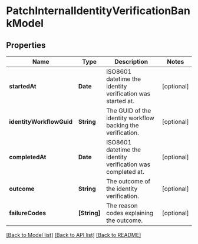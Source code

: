# PatchInternalIdentityVerificationBankModel

## Properties
Name | Type | Description | Notes
------------ | ------------- | ------------- | -------------
**startedAt** | **Date** | ISO8601 datetime the identity verification was started at. | [optional] 
**identityWorkflowGuid** | **String** | The GUID of the identity workflow backing the verification. | [optional] 
**completedAt** | **Date** | ISO8601 datetime the identity verification was completed at. | [optional] 
**outcome** | **String** | The outcome of the identity verification. | [optional] 
**failureCodes** | **[String]** | The reason codes explaining the outcome. | [optional] 

[[Back to Model list]](../README.md#documentation-for-models) [[Back to API list]](../README.md#documentation-for-api-endpoints) [[Back to README]](../README.md)


